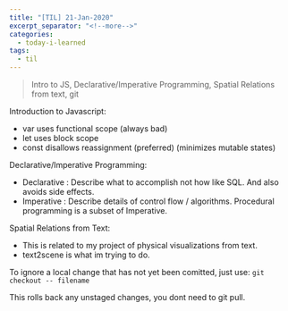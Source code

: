```yaml
---
title: "[TIL] 21-Jan-2020"
excerpt_separator: "<!--more-->"
categories:
  - today-i-learned
tags:
  - til 
---
```

>Intro to JS, Declarative/Imperative Programming, Spatial Relations from text, git
<!--more-->

Introduction to Javascript:
- var uses functional scope (always bad)
- let uses block scope
- const disallows reassignment (preferred) (minimizes mutable states)

Declarative/Imperative Programming:
- Declarative : Describe what to accomplish not how like SQL. And also avoids side effects.
- Imperative : Describe details of control flow / algorithms. Procedural programming is a subset of Imperative.

Spatial Relations from Text:
- This is related to my project of physical visualizations from text.
- text2scene is what im trying to do.

To ignore a local change that has not yet been comitted, just use:
	```
	git checkout -- filename	
	```

This rolls back any unstaged changes, you dont need to git pull.
